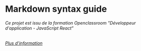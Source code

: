 # Markdown syntax guide


###### Ce projet est issu de la formation Openclassroom "Développeur d'application - JavaScript React"

###### [Plus d'information](https://openclassrooms.com/fr/paths/516-developpeur-dapplication-javascript-react)
